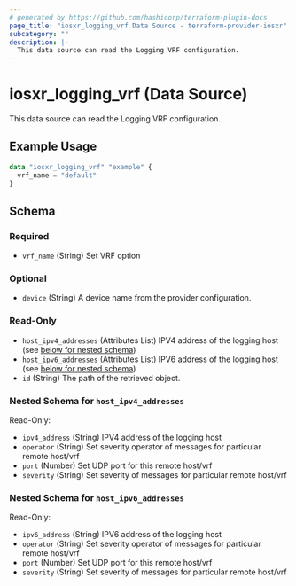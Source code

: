 ```yaml
---
# generated by https://github.com/hashicorp/terraform-plugin-docs
page_title: "iosxr_logging_vrf Data Source - terraform-provider-iosxr"
subcategory: ""
description: |-
  This data source can read the Logging VRF configuration.
---
```


# iosxr_logging_vrf (Data Source)

This data source can read the Logging VRF configuration.

## Example Usage

```terraform
data "iosxr_logging_vrf" "example" {
  vrf_name = "default"
}
```

<!-- schema generated by tfplugindocs -->
## Schema

### Required

- `vrf_name` (String) Set VRF option

### Optional

- `device` (String) A device name from the provider configuration.

### Read-Only

- `host_ipv4_addresses` (Attributes List) IPV4 address of the logging host (see [below for nested schema](#nestedatt--host_ipv4_addresses))
- `host_ipv6_addresses` (Attributes List) IPV6 address of the logging host (see [below for nested schema](#nestedatt--host_ipv6_addresses))
- `id` (String) The path of the retrieved object.

<a id="nestedatt--host_ipv4_addresses"></a>
### Nested Schema for `host_ipv4_addresses`

Read-Only:

- `ipv4_address` (String) IPV4 address of the logging host
- `operator` (String) Set severity operator of  messages for particular remote host/vrf
- `port` (Number) Set UDP port for this remote host/vrf
- `severity` (String) Set severity of  messages for particular remote host/vrf


<a id="nestedatt--host_ipv6_addresses"></a>
### Nested Schema for `host_ipv6_addresses`

Read-Only:

- `ipv6_address` (String) IPV6 address of the logging host
- `operator` (String) Set severity operator of  messages for particular remote host/vrf
- `port` (Number) Set UDP port for this remote host/vrf
- `severity` (String) Set severity of  messages for particular remote host/vrf
